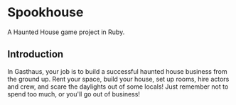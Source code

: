 # Spookhouse
A Haunted House game project in Ruby.

## Introduction
In Gasthaus, your job is to build a successful haunted house business from the ground up. Rent your space, build your house, set up rooms, hire actors and crew, and scare the daylights out of some locals! Just remember not to spend too much, or you'll go out of business!

